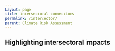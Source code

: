 ```yaml
---
Layout: page
title: Intersectoral connections
permalink: /intersector/
parent: Climate Risk Assessment
---
```


## Highlighting intersectoral impacts